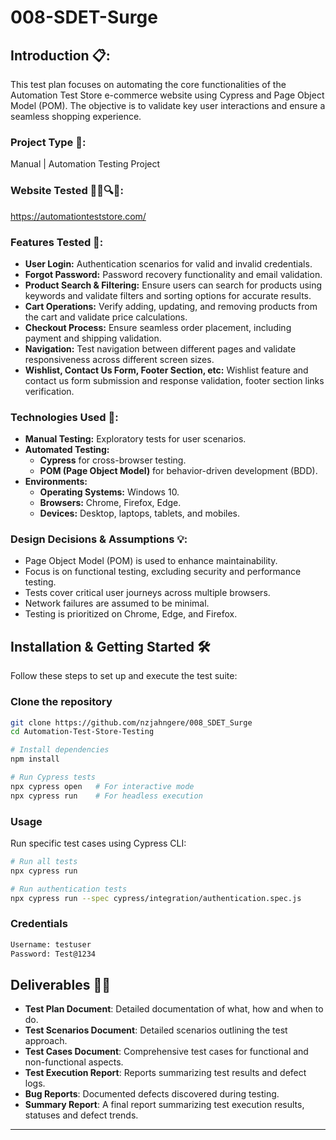 # 008-SDET-Surge

## Introduction 📋:

This test plan focuses on automating the core functionalities of the Automation Test Store e-commerce website using Cypress and Page Object Model (POM). The objective is to validate key user interactions and ensure a seamless shopping experience.

### Project Type 📂:

Manual | Automation Testing Project

### Website Tested 🕵️‍♂️🔍🌐:

[https://automationteststore.com/
](https://automationteststore.com/)

### Features Tested 🎯:
- **User Login:** Authentication scenarios for valid and invalid credentials.
- **Forgot Password:** Password recovery functionality and email validation.
- **Product Search & Filtering:** Ensure users can search for products using keywords and validate filters and sorting options for accurate results.
- **Cart Operations:** Verify adding, updating, and removing products from the cart and validate price calculations.
- **Checkout Process:** Ensure seamless order placement, including payment and shipping validation.
- **Navigation:** Test navigation between different pages and validate responsiveness across different screen sizes.
- **Wishlist, Contact Us Form, Footer Section, etc:** Wishlist feature and contact us form submission and response validation, footer section links verification.

### Technologies Used 🚀:
- **Manual Testing:** Exploratory tests for user scenarios.
- **Automated Testing:** 
  - **Cypress** for cross-browser testing.
  - **POM (Page Object Model)** for behavior-driven development (BDD).
- **Environments:**
  - **Operating Systems:** Windows 10.
  - **Browsers:** Chrome, Firefox, Edge.
  - **Devices:** Desktop, laptops, tablets, and mobiles.
 
### Design Decisions & Assumptions 💡:

- Page Object Model (POM) is used to enhance maintainability.
- Focus is on functional testing, excluding security and performance testing.
- Tests cover critical user journeys across multiple browsers.
- Network failures are assumed to be minimal.
- Testing is prioritized on Chrome, Edge, and Firefox.

## Installation & Getting Started 🛠️

Follow these steps to set up and execute the test suite:

### Clone the repository
```bash
git clone https://github.com/nzjahngere/008_SDET_Surge
cd Automation-Test-Store-Testing

# Install dependencies
npm install

# Run Cypress tests
npx cypress open   # For interactive mode
npx cypress run    # For headless execution
```

### Usage
Run specific test cases using Cypress CLI:
```bash
# Run all tests
npx cypress run

# Run authentication tests
npx cypress run --spec cypress/integration/authentication.spec.js
```
### Credentials
```bash
Username: testuser
Password: Test@1234
```

## Deliverables 📑🚀

- **Test Plan Document**: Detailed documentation of what, how and when to do.
- **Test Scenarios Document**: Detailed scenarios outlining the test approach.
- **Test Cases Document**: Comprehensive test cases for functional and non-functional aspects.
- **Test Execution Report**: Reports summarizing test results and defect logs.
- **Bug Reports**: Documented defects discovered during testing.
- **Summary Report**: A final report summarizing test execution results, statuses and defect trends.

---
